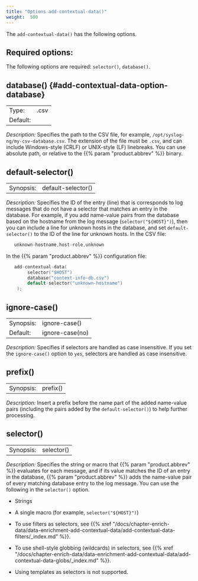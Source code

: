```yaml
---
title: "Options add-contextual-data()"
weight:  500
---
```

<!-- DISCLAIMER: This file is based on the syslog-ng Open Source Edition documentation https://github.com/balabit/syslog-ng-ose-guides/commit/2f4a52ee61d1ea9ad27cb4f3168b95408fddfdf2 and is used under the terms of The syslog-ng Open Source Edition Documentation License. The file has been modified by Axoflow. -->

The `add-contextual-data()` has the following options.


## Required options:

The following options are required: `selector()`, `database()`.



## database() {#add-contextual-data-option-database}

|          |                      |
| -------- | -------------------- |
| Type:    | <path-to-file>.csv |
| Default: |                      |

*Description:* Specifies the path to the CSV file, for example, `/opt/syslog-ng/my-csv-database.csv`. The extension of the file must be `.csv`, and can include Windows-style (CRLF) or UNIX-style (LF) linebreaks. You can use absolute path, or relative to the {{% param "product.abbrev" %}} binary.



## default-selector()

|           |                    |
| --------- | ------------------ |
| Synopsis: | default-selector() |

*Description:* Specifies the ID of the entry (line) that is corresponds to log messages that do not have a selector that matches an entry in the database. For example, if you add name-value pairs from the database based on the hostname from the log message (`selector("${HOST}")`), then you can include a line for unknown hosts in the database, and set `default-selector()` to the ID of the line for unknown hosts. In the CSV file:

```c
   unknown-hostname,host-role,unknown
```

In the {{% param "product.abbrev" %}} configuration file:

```c
   add-contextual-data(
        selector("$HOST")
        database("context-info-db.csv")
        default-selector("unknown-hostname")
    );
```



## ignore-case()

|           |                 |
| --------- | --------------- |
| Synopsis: | ignore-case()   |
| Default:  | ignore-case(no) |

*Description:* Specifies if selectors are handled as case insensitive. If you set the `ignore-case()` option to `yes`, selectors are handled as case insensitive.



## prefix()

|           |          |
| --------- | -------- |
| Synopsis: | prefix() |

*Description:* Insert a prefix before the name part of the added name-value pairs (including the pairs added by the `default-selector()`) to help further processing.



## selector()

|           |            |
| --------- | ---------- |
| Synopsis: | selector() |

*Description:* Specifies the string or macro that {{% param "product.abbrev" %}} evaluates for each message, and if its value matches the ID of an entry in the database, {{% param "product.abbrev" %}} adds the name-value pair of every matching database entry to the log message. You can use the following in the `selector()` option.

  - Strings

  - A single macro (for example, `selector("${HOST}")`)

  - To use filters as selectors, see {{% xref "/docs/chapter-enrich-data/data-enrichment-add-contextual-data/add-contextual-data-filters/_index.md" %}}.

  - To use shell-style globbing (wildcards) in selectors, see {{% xref "/docs/chapter-enrich-data/data-enrichment-add-contextual-data/add-contextual-data-globs/_index.md" %}}.

  - Using templates as selectors is not supported.

